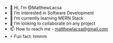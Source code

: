 - 👋 Hi, I’m @MatthewLacsa
- 👀 I’m interested in Software Development
- 🌱 I’m currently learning MERN Stack
- 💞️ I’m looking to collaborate on any project
- 📫 How to reach me - matthewlacsa@gmail.com
- ⚡ Fun fact: hmmm


